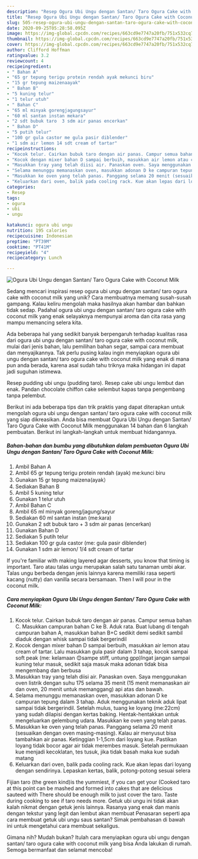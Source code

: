 ```yaml
---
description: "Resep Ogura Ubi Ungu dengan Santan/ Taro Ogura Cake with Coconut Milk, Enak"
title: "Resep Ogura Ubi Ungu dengan Santan/ Taro Ogura Cake with Coconut Milk, Enak"
slug: 505-resep-ogura-ubi-ungu-dengan-santan-taro-ogura-cake-with-coconut-milk-enak
date: 2020-09-25T05:28:58.095Z
image: https://img-global.cpcdn.com/recipes/663cd9e7747a20fb/751x532cq70/ogura-ubi-ungu-dengan-santan-taro-ogura-cake-with-coconut-milk-foto-resep-utama.jpg
thumbnail: https://img-global.cpcdn.com/recipes/663cd9e7747a20fb/751x532cq70/ogura-ubi-ungu-dengan-santan-taro-ogura-cake-with-coconut-milk-foto-resep-utama.jpg
cover: https://img-global.cpcdn.com/recipes/663cd9e7747a20fb/751x532cq70/ogura-ubi-ungu-dengan-santan-taro-ogura-cake-with-coconut-milk-foto-resep-utama.jpg
author: Clifford Hoffman
ratingvalue: 3.2
reviewcount: 4
recipeingredient:
- " Bahan A"
- "65 gr tepung terigu protein rendah ayak mekunci biru"
- "15 gr tepung maizenaayak"
- " Bahan B"
- "5 kuning telur"
- "1 telur utuh"
- " Bahan C"
- "65 ml minyak gorengjagungsayur"
- "60 ml santan instan mekara"
- "2 sdt bubuk taro  3 sdm air panas encerkan"
- " Bahan D"
- "5 putih telur"
- "100 gr gula castor me gula pasir diblender"
- "1 sdm air lemon 14 sdt cream of tartar"
recipeinstructions:
- "Kocok telur. Cairkan bubuk taro dengan air panas. Campur semua bahan C. Masukkan campuran bahan C ke B. Aduk rata. Buat lubang di tengah campuran bahan A, masukkan bahan B+C sedikit demi sedikit sambil diaduk dengan whisk sampai tidak bergerindil"
- "Kocok dengan mixer bahan D sampai berbuih, masukkan air lemon atau cream of tartar. Lalu masukkan gula pasir dalam 3 tahap, kocok sampai soft peak (me: kelamaan 😊sampe stiff, untung gpp)Ingat jangan sampai kuning telur masuk, sedikit saja masuk maka adonan tidak bisa mengembang dan berbusa"
- "Masukkan tray yang telah diisi air. Panaskan oven. Saya menggunakan oven listrik dengan suhu 175 selama 35 menit (15 menit memanaskan air dan oven, 20 menit untuk memanggang) api atas dan bawah."
- "Selama menunggu memanaskan oven, masukkan adonan D ke campuran tepung dalam 3 tahap. Aduk menggunakan teknik aduk lipat sampai tidak bergerindil. Setelah mulus, tuang ke loyang (me:22cm) yang sudah dilapisi dengan kertas baking. Hentak-hentakkan untuk mengeluarkan gelembung udara. Masukkan ke oven yang telah panas."
- "Masukkan ke oven yang telah panas. Panggang selama 20 menit (sesuaikan dengan oven masing-masing). Kalau air menyusut bisa tambahkan air panas. Ketinggian 1-1,5cm dari loyang kue. Pastikan loyang tidak bocor agar air tidak merembes masuk. Setelah permukaan kue menjadi kecoklatan, tes tusuk, jika tidak basah maka kue sudah matang"
- "Keluarkan dari oven, balik pada cooling rack. Kue akan lepas dari loyang dengan sendirinya. Lepaskan kertas, balik, potong-potong sesuai selera"
categories:
- Resep
tags:
- ogura
- ubi
- ungu

katakunci: ogura ubi ungu 
nutrition: 195 calories
recipecuisine: Indonesian
preptime: "PT39M"
cooktime: "PT41M"
recipeyield: "4"
recipecategory: Lunch

---
```



![Ogura Ubi Ungu dengan Santan/ Taro Ogura Cake with Coconut Milk](https://img-global.cpcdn.com/recipes/663cd9e7747a20fb/751x532cq70/ogura-ubi-ungu-dengan-santan-taro-ogura-cake-with-coconut-milk-foto-resep-utama.jpg)

Sedang mencari inspirasi resep ogura ubi ungu dengan santan/ taro ogura cake with coconut milk yang unik? Cara membuatnya memang susah-susah gampang. Kalau keliru mengolah maka hasilnya akan hambar dan bahkan tidak sedap. Padahal ogura ubi ungu dengan santan/ taro ogura cake with coconut milk yang enak selayaknya mempunyai aroma dan cita rasa yang mampu memancing selera kita.

Ada beberapa hal yang sedikit banyak berpengaruh terhadap kualitas rasa dari ogura ubi ungu dengan santan/ taro ogura cake with coconut milk, mulai dari jenis bahan, lalu pemilihan bahan segar, sampai cara membuat dan menyajikannya. Tak perlu pusing kalau ingin menyiapkan ogura ubi ungu dengan santan/ taro ogura cake with coconut milk yang enak di mana pun anda berada, karena asal sudah tahu triknya maka hidangan ini dapat jadi suguhan istimewa.

Resep pudding ubi ungu (pudding taro). Resep cake ubi ungu lembut dan enak. Pandan chocolate chiffon cake selembut kapas tanpa pengembang tanpa pelembut.


Berikut ini ada beberapa tips dan trik praktis yang dapat diterapkan untuk mengolah ogura ubi ungu dengan santan/ taro ogura cake with coconut milk yang siap dikreasikan. Anda bisa membuat Ogura Ubi Ungu dengan Santan/ Taro Ogura Cake with Coconut Milk menggunakan 14 bahan dan 6 langkah pembuatan. Berikut ini langkah-langkah untuk membuat hidangannya.

<!--inarticleads1-->

##### Bahan-bahan dan bumbu yang dibutuhkan dalam pembuatan Ogura Ubi Ungu dengan Santan/ Taro Ogura Cake with Coconut Milk:

1. Ambil  Bahan A
1. Ambil 65 gr tepung terigu protein rendah (ayak) me:kunci biru
1. Gunakan 15 gr tepung maizena(ayak）
1. Sediakan  Bahan B
1. Ambil 5 kuning telur
1. Gunakan 1 telur utuh
1. Ambil  Bahan C
1. Ambil 65 ml minyak goreng/jagung/sayur
1. Sediakan 60 ml santan instan (me:kara)
1. Gunakan 2 sdt bubuk taro + 3 sdm air panas (encerkan)
1. Gunakan  Bahan D
1. Sediakan 5 putih telur
1. Sediakan 100 gr gula castor (me: gula pasir diblender)
1. Gunakan 1 sdm air lemon/ 1/4 sdt cream of tartar


If you&#39;re familiar with making layered agar desserts, you know that timing is important. Taro atau talas ungu merupakan salah satu tanaman umbi akar. Talas ungu berbeda dengan jenis lainnya karena memiliki rasa seperti kacang (nutty) dan vanilla secara bersamaan. Then I will pour in the coconut milk. 

<!--inarticleads2-->

##### Cara menyiapkan Ogura Ubi Ungu dengan Santan/ Taro Ogura Cake with Coconut Milk:

1. Kocok telur. Cairkan bubuk taro dengan air panas. Campur semua bahan C. Masukkan campuran bahan C ke B. Aduk rata. Buat lubang di tengah campuran bahan A, masukkan bahan B+C sedikit demi sedikit sambil diaduk dengan whisk sampai tidak bergerindil
1. Kocok dengan mixer bahan D sampai berbuih, masukkan air lemon atau cream of tartar. Lalu masukkan gula pasir dalam 3 tahap, kocok sampai soft peak (me: kelamaan 😊sampe stiff, untung gpp)Ingat jangan sampai kuning telur masuk, sedikit saja masuk maka adonan tidak bisa mengembang dan berbusa
1. Masukkan tray yang telah diisi air. Panaskan oven. Saya menggunakan oven listrik dengan suhu 175 selama 35 menit (15 menit memanaskan air dan oven, 20 menit untuk memanggang) api atas dan bawah.
1. Selama menunggu memanaskan oven, masukkan adonan D ke campuran tepung dalam 3 tahap. Aduk menggunakan teknik aduk lipat sampai tidak bergerindil. Setelah mulus, tuang ke loyang (me:22cm) yang sudah dilapisi dengan kertas baking. Hentak-hentakkan untuk mengeluarkan gelembung udara. Masukkan ke oven yang telah panas.
1. Masukkan ke oven yang telah panas. Panggang selama 20 menit (sesuaikan dengan oven masing-masing). Kalau air menyusut bisa tambahkan air panas. Ketinggian 1-1,5cm dari loyang kue. Pastikan loyang tidak bocor agar air tidak merembes masuk. Setelah permukaan kue menjadi kecoklatan, tes tusuk, jika tidak basah maka kue sudah matang
1. Keluarkan dari oven, balik pada cooling rack. Kue akan lepas dari loyang dengan sendirinya. Lepaskan kertas, balik, potong-potong sesuai selera


Fijian taro (the green kind)is the yummiest, if you can get your (Cooked taro at this point can be mashed and formed into cakes that are delicious sauteed with There should be enough milk to just cover the taro. Taste during cooking to see if taro needs more. Getuk ubi ungu ini tidak akan kalah nikmat dengan getuk jenis lainnya. Rasanya yang enak dan manis dengan tekstur yang legit dan lembut akan membuat Penasaran seperti apa cara membuat getuk ubi ungu saus santan? Simak pembahasan di bawah ini untuk mengetahui cara membuat sekaligus. 

Gimana nih? Mudah bukan? Itulah cara menyiapkan ogura ubi ungu dengan santan/ taro ogura cake with coconut milk yang bisa Anda lakukan di rumah. Semoga bermanfaat dan selamat mencoba!
